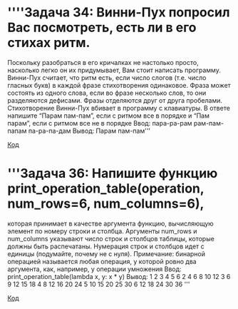 # ''''Задача 34: Винни-Пух попросил Вас посмотреть, есть ли в его стихах ритм.
Поскольку разобраться в его кричалках не настолько просто, насколько легко он их придумывает,
Вам стоит написать программу. Винни-Пух считает, что ритм есть, если число слогов (т.е. число гласных букв)
в каждой фразе стихотворения одинаковое.
Фраза может состоять из одного слова, если во фразе несколько слов, то они разделяются дефисами.
Фразы отделяются друг от друга пробелами. Стихотворение Винни-Пух вбивает в программу с клавиатуры.
В ответе напишите “Парам пам-пам”, если с ритмом все в порядке и “Пам парам”, если с ритмом все не в порядке
Ввод: пара-ра-рам рам-пам-папам па-ра-па-дам
Вывод: Парам пам-пам'''

[Код](hw1.py)

# '''Задача 36: Напишите функцию print_operation_table(operation, num_rows=6, num_columns=6),
которая принимает в качестве аргумента функцию, вычисляющую элемент по номеру строки и
столбца. Аргументы num_rows и num_columns указывают число строк и столбцов таблицы,
которые должны быть распечатаны. Нумерация строк и столбцов идет с единицы (подумайте,
почему не с нуля). Примечание: бинарной операцией называется любая операция, у которой
ровно два аргумента, как, например, у операции умножения
Ввод: print_operation_table(lambda x, y: x * y)
Вывод:
 1 2 3 4 5 6
 2 4 6 8 10 12
 3 6 9 12 15 18
 4 8 12 16 20 24
 5 10 15 20 25 30
 6 12 18 24 30 36 '''

[Код](hw2.py)

